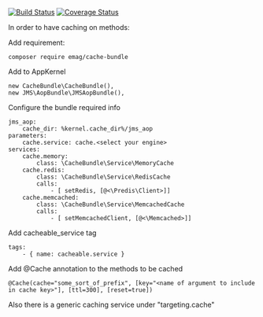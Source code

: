 [![Build Status](https://travis-ci.org/eMAGTechLabs/cachebundle.svg?branch=master)](https://travis-ci.org/eMAGTechLabs/cachebundle)
[![Coverage Status](https://coveralls.io/repos/github/eMAGTechLabs/cachebundle/badge.svg?branch=master)](https://coveralls.io/github/eMAGTechLabs/cachebundle?branch=master)

In order to have caching on methods:

Add requirement:
    
    composer require emag/cache-bundle
    
Add to AppKernel
    
    new CacheBundle\CacheBundle(),
    new JMS\AopBundle\JMSAopBundle(),

Configure the bundle required info


    jms_aop:
        cache_dir: %kernel.cache_dir%/jms_aop
    parameters:
        cache.service: cache.<select your engine>
    services:
        cache.memory:
            class: \CacheBundle\Service\MemoryCache
        cache.redis:
            class: \CacheBundle\Service\RedisCache
            calls:
                - [ setRedis, [@<\Predis\Client>]]
        cache.memcached:
            class: \CacheBundle\Service\MemcachedCache
            calls:
                - [ setMemcachedClient, [@<\Memcached>]]
Add cacheable_service tag
   
   
    tags:
        - { name: cacheable.service }
Add @Cache  annotation to the methods to be cached


    @Cache(cache="some_sort_of_prefix", [key="<name of argument to include in cache key>"], [ttl=300], [reset=true])
    
    
Also there is a generic caching service under "targeting.cache"
